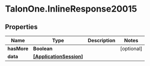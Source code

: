 # TalonOne.InlineResponse20015

## Properties

Name | Type | Description | Notes
------------ | ------------- | ------------- | -------------
**hasMore** | **Boolean** |  | [optional] 
**data** | [**[ApplicationSession]**](ApplicationSession.md) |  | 


